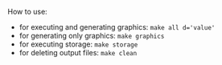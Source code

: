 How to use:

- for executing and generating graphics: `make all d='value'`
- for generating only graphics: `make graphics`
- for executing storage: `make storage`
- for deleting output files: `make clean`

